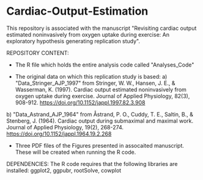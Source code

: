 # Cardiac-Output-Estimation

This repository is associated with the manuscript "Revisiting cardiac output estimated noninvasively from oxygen uptake during exercise: An exploratory hypothesis generating replication study".

REPOSITORY CONTENT:
- The R file which holds the entire analysis code called "Analyses_Code"

- The original data on which this replication study is based:
a) "Data_Stringer_AJP_1997" from Stringer, W. W., Hansen, J. E., & Wasserman, K. (1997). Cardiac output estimated noninvasively from oxygen uptake during exercise. Journal of Applied Physiology, 82(3), 908-912. https://doi.org/10.1152/jappl.1997.82.3.908

b) "Data_Astrand_AJP_1964" from Åstrand, P. O., Cuddy, T. E., Saltin, B., & Stenberg, J. (1964). Cardiac output during submaximal and maximal work. Journal of Applied Physiology, 19(2), 268-274. https://doi.org/10.1152/jappl.1964.19.2.268

- Three PDF files of the Figures presented in assocaited manuscript. These will be created when running the R code.

DEPENDENCIES: The R code requires that the following libraries are installed: ggplot2, ggpubr, rootSolve, cowplot
